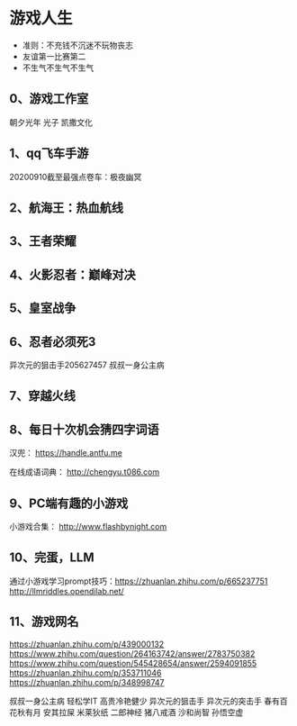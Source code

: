 # 游戏人生

- 准则：不充钱不沉迷不玩物丧志
- 友谊第一比赛第二
- 不生气不生气不生气

## 0、游戏工作室
朝夕光年
光子
凯撒文化

## 1、qq飞车手游
20200910截至最强点卷车：极夜幽冥

## 2、航海王：热血航线

## 3、王者荣耀

## 4、火影忍者：巅峰对决

## 5、皇室战争

## 6、忍者必须死3
异次元的狙击手205627457
叔叔一身公主病

## 7、穿越火线

## 8、每日十次机会猜四字词语
汉兜：
https://handle.antfu.me

在线成语词典：
http://chengyu.t086.com

## 9、PC端有趣的小游戏
小游戏合集：
http://www.flashbynight.com

## 10、完蛋，LLM
通过小游戏学习prompt技巧：https://zhuanlan.zhihu.com/p/665237751
http://llmriddles.opendilab.net/

## 11、游戏网名
https://zhuanlan.zhihu.com/p/439000132
https://www.zhihu.com/question/264163742/answer/2783750382
https://www.zhihu.com/question/545428654/answer/2594091855
https://zhuanlan.zhihu.com/p/353711046
https://zhuanlan.zhihu.com/p/348998747

叔叔一身公主病
轻松学IT
高贵冷艳健少
异次元的狙击手
异次元的突击手
春有百花秋有月
安其拉屎
米莱狄纸
二郎神经
猪八戒酒
沙和尚智
孙悟空虚








